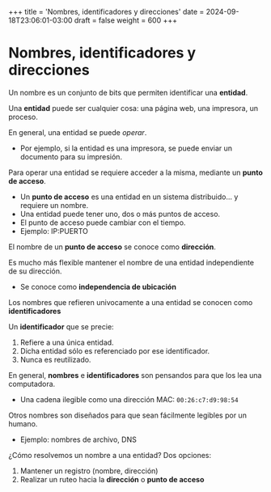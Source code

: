 +++
title = 'Nombres, identificadores y direcciones'
date = 2024-09-18T23:06:01-03:00
draft = false
weight = 600
+++

# Nombres, identificadores y direcciones

Un nombre es un conjunto de bits que permiten identificar una **entidad**.

Una **entidad** puede ser cualquier cosa: una página web, una impresora, un proceso.

En general, una entidad se puede _operar_.

- Por ejemplo, si la entidad es una impresora, se puede enviar un documento para su impresión.

Para operar una entidad se requiere acceder a la misma, mediante un **punto de acceso**.

- Un **punto de acceso** es una entidad en un sistema distribuido... y requiere un nombre.
- Una entidad puede tener uno, dos o más puntos de acceso.
- El punto de acceso puede cambiar con el tiempo.
- Ejemplo: IP:PUERTO

El nombre de un **punto de acceso** se conoce como **dirección**.

Es mucho más flexible mantener el nombre de una entidad independiente de su dirección.

- Se conoce como **independencia de ubicación**

Los nombres que refieren univocamente a una entidad se conocen como **identificadores**

Un **identificador** que se precie:

1. Refiere a una única entidad.
2. Dicha entidad sólo es referenciado por ese identificador.
3. Nunca es reutilizado.

En general, **nombres** e **identificadores** son pensandos para que los lea una computadora.

- Una cadena ilegible como una dirección MAC: `00:26:c7:d9:98:54`

Otros nombres son diseñados para que sean fácilmente legibles por un humano.

- Ejemplo: nombres de archivo, DNS

¿Cómo resolvemos un nombre a una entidad? Dos opciones:

1. Mantener un registro (nombre, dirección)
2. Realizar un ruteo hacia la **dirección** o **punto de acceso**

